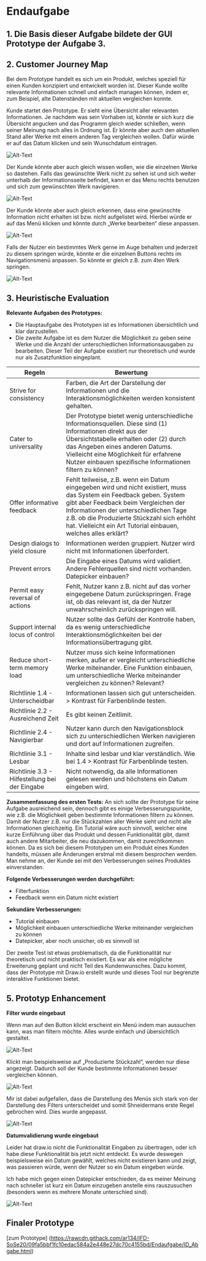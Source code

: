 # Endaufgabe

## 1. Die Basis dieser Aufgabe bildete der GUI Prototype der Aufgabe 3.

## 2. Customer Journey Map
Bei dem Prototype handelt es sich um ein Produkt, welches speziell für einen Kunden konzipiert und entwickelt worden ist. Dieser Kunde wollte relevante Informationen schnell und einfach managen können, indem er, zum Beispiel, alte Datenständen mit aktuellen vergleichen konnte.

Kunde startet den Prototype. Er sieht eine Übersicht aller relevanten Informationen.
Je nachdem was sein Vorhaben ist, könnte er sich kurz die Übersicht angucken und das Programm gleich wieder schließen, wenn seiner Meinung nach alles in Ordnung ist. Er könnte aber auch den aktuellen Stand aller Werke mit einem anderen Tag vergleichen wollen. Dafür würde er auf das Datum klicken und sein Wunschdatum eintragen. 

![Alt-Text](ID_Abgabe_1.png)

Der Kunde könnte aber auch gleich wissen wollen, wie die einzelnen Werke so dastehen. Falls das gewünschte Werk nicht zu sehen ist und sich weiter unterhalb der Informationsseite befindet, kann er das Menu rechts benutzen und sich zum gewünschten Werk navigieren. 

![Alt-Text](ID_Abgabe_2.png)

Der Kunde könnte aber auch gleich erkennen, dass eine gewünschte Information nicht erhalten ist bzw. nicht aufgelistet wird. Hierbei würde er auf das Menü klicken und könnte durch „Werke bearbeiten“ diese anpassen.

![Alt-Text](ID_Abgabe_3.png)

Falls der Nutzer ein bestimmtes Werk gerne im Auge behalten und jederzeit zu diesem springen würde, könnte er die einzelnen Buttons rechts im Navigationsmenü anpassen. So könnte er gleich z.B. zum 4ten Werk springen.

![Alt-Text](ID_Abgabe_4.png)

## 3. Heuristische Evaluation

**Relevante Aufgaben des Prototypes:**
* Die Hauptaufgabe des Prototypen ist es Informationen übersichtlich und klar darzustellen.
* Die zweite Aufgabe ist es dem Nutzer die Möglichkeit zu geben seine Werke und die Anzahl der unterschiedlichen Informationsausgaben zu bearbeiten. Dieser Teil der Aufgabe existiert nur theoretisch und wurde nur als Zusatzfunktion eingeplant.

**Regeln** | **Bewertung** 
-------- | -------- 
Strive for consistency   | Farben, die Art der Darstellung der Informationen und die Interaktionsmöglichkeiten werden konsistent gehalten.
Cater to universality   | Der Prototype bietet wenig unterschiedliche Informationsquellen. Diese sind (1) Informationen direkt aus der Übersichtstabelle erhalten oder (2) durch das Angeben eines anderen Datums. Vielleicht eine Möglichkeit für erfahrene Nutzer einbauen spezifische Informationen filtern zu können?
Offer informative feedback | Fehlt teilweise, z.B. wenn ein Datum eingegeben wird und nicht existiert, muss das System ein Feedback geben. System gibt aber Feedback beim Vergleichen der Informationen der unterschiedlichen Tage z.B. ob die Produzierte Stückzahl sich erhöht hat. Vielleicht ein Art Tutorial einbauen, welches alles erklärt?
Design dialogs to yield closure | Informationen werden gruppiert. Nutzer wird nicht mit Informationen überfordert.
Prevent errors | Die Eingabe eines Datums wird validiert. Andere Fehlerquellen sind nicht vorhanden. Datepicker einbauen?
Permit easy reversal of actions | Fehlt, Nutzer kann z.B. nicht auf das vorher eingegebene Datum zurückspringen. Frage ist, ob das relevant ist, da der Nutzer unwahrscheinlich zurückspringen will.
Support internal locus of control | Nutzer sollte das Gefühl der Kontrolle haben, da es wenig unterschiedliche Interaktionsmöglichkeiten bei der Informationsübertragung gibt.
Reduce short-term memory load | Nutzer muss sich keine Informationen merken, außer er vergleicht unterschiedliche Werke miteinander. Eine Funktion einbauen, um unterschiedliche Werke miteinander vergleichen zu können? Relevant?
Richtlinie 1.4 - Unterscheidbar | Informationen lassen sich gut unterscheiden. > Kontrast für Farbenblinde testen.
Richtlinie 2.2 - Ausreichend Zeit | Es gibt keinen Zeitlimit.
Richtlinie 2.4 - Navigierbar | Nutzer kann durch den Navigationsblock sich zu unterschiedlichen Werken navigieren und dort auf Informationen zugreifen.
Richtlinie 3.1 - Lesbar | Inhalte sind lesbar und klar verständlich. Wie bei 1.4 > Kontrast für Farbenblinde testen.
Richtlinie 3.3 - Hilfestellung bei der Eingabe | Nicht notwendig, da alle Informationen gelesen werden und höchstens ein Datum eingeben wird.

**Zusammenfassung des ersten Tests:**
An sich sollte der Prototype für seine Aufgabe ausreichend sein, dennoch gibt es einige Verbesserungspunkte, wie z.B. die Möglichkeit geben bestimmte Informationen filtern zu können. Damit der Nutzer z.B. nur die Stückzahlen aller Werke sieht und nicht alle Informationen gleichzeitig.
Ein Tutorial wäre auch sinnvoll, welcher eine kurze Einführung über das Produkt und dessen Funktionalität gibt, damit auch andere Mitarbeiter, die neu dazukommen, damit zurechtkommen können.
Da es sich bei diesem Prototypen um ein Produkt eines Kunden handelts, müssen alle Änderungen erstmal mit diesem besprochen werden. Man nehme an, der Kunde sei mit den Verbesserungen seines Produktes einverstanden.

**Folgende Verbesserungen werden durchgeführt:**
* Filterfunktion
* Feedback wenn ein Datum nicht existiert

**Sekundäre Verbesserungen:**
* Tutorial einbauen
* Möglichkeit einbauen unterschiedliche Werke miteinander vergleichen zu können
* Datepicker, aber noch unsicher, ob es sinnvoll ist

Der zweite Test ist etwas problematisch, da die Funktionalität nur theoretisch und nicht praktisch existiert. Es war als eine mögliche Erweiterung geplant und nicht Teil des Kundenwunsches. Dazu kommt, dass der Prototype mit Draw.io erstellt wurde und dieses Tool nur begrenzte interaktive Funktionen bietet. 

## 5. Prototyp Enhancement

**Filter wurde eingebaut**

Wenn man auf den Button klickt erscheint ein Menü indem man aussuchen kann, was man filtern möchte. Alles wurde einfach und übersichtlich gestaltet.

![Alt-Text](ID_Abgabe_5.png)

Klickt man beispielsweise auf „Produzierte Stückzahl“, werden nur diese angezeigt. Dadurch soll der Kunde bestimmte Informationen besser vergleichen können.

![Alt-Text](ID_Abgabe_6.png)

Mir ist dabei aufgefallen, dass die Darstellung des Menüs sich stark von der Darstellung des Filters unterscheidet und somit Shneidermans erste Regel gebrochen wird. Dies wurde angepasst.

![Alt-Text](ID_Abgabe_7.png)

**Datumvalidierung wurde eingebaut**

Leider hat draw.io nicht die Funktionalität Eingaben zu übertragen, oder ich habe diese Funktionalität bis jetzt nicht entdeckt. Es wurde deswegen beispielsweise ein Datum gewählt, welches nicht existieren kann und zeigt, was passieren würde, wenn der Nutzer so ein Datum eingeben würde.

Ich habe mich gegen einen Datepicker entschieden, da es meiner Meinung nach schneller ist kurz ein Datum einzugeben anstelle eins rauszusuchen (besonders wenn es mehrere Monate unterschied sind).

![Alt-Text](ID_Abgabe_8.png)

## Finaler Prototype

[zum Prototype] (https://rawcdn.githack.com/ar134/IFD-SoSe20/09fa5bbf1fc10edac584a2e448e27dc70c4155bd/Endaufgabe/ID_Abgabe.html)